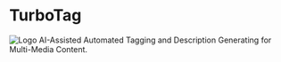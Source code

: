 # TurboTag
![Logo](https://cdn.discordapp.com/attachments/1280827093126615072/1337449628920188968/Logo.png?ex=67a77c88&is=67a62b08&hm=63b0567f1d5a50c8c15cd3012d141f6702a703e9e7ede160857376bf28c6538a) AI-Assisted Automated Tagging and Description Generating for Multi-Media Content.
